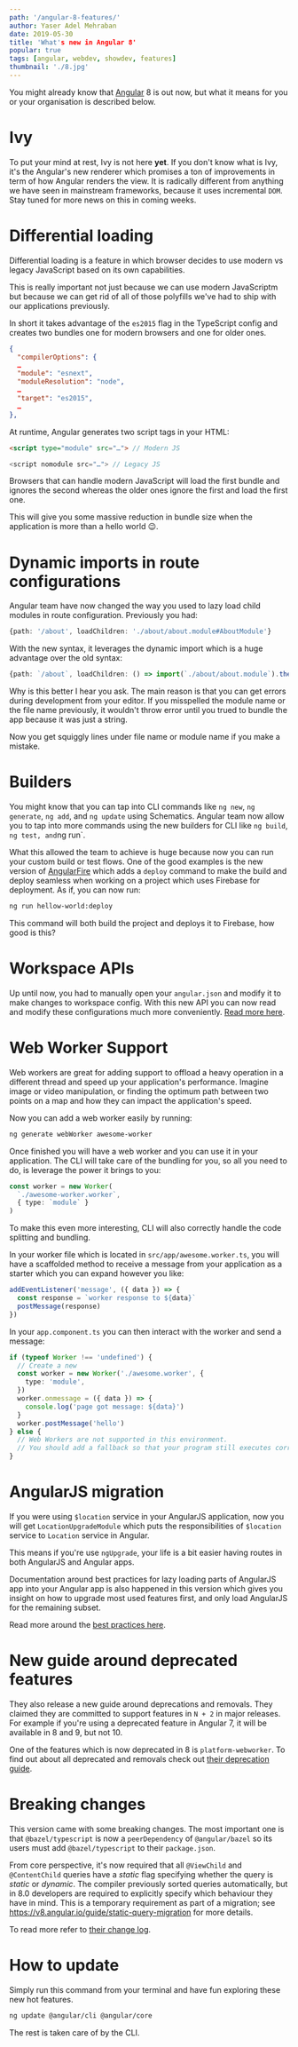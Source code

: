 ```yaml
---
path: '/angular-8-features/'
author: Yaser Adel Mehraban
date: 2019-05-30
title: 'What's new in Angular 8'
popular: true
tags: [angular, webdev, showdev, features]
thumbnail: './8.jpg'
---
```


You might already know that [Angular](https://angular.io) 8 is out now, but what it means for you or your organisation is described below.

<!--more-->

# Ivy

To put your mind at rest, Ivy is not here **yet**. If you don't know what is Ivy, it's the Angular's new renderer which promises a ton of improvements in term of how Angular renders the view. It is radically different from anything we have seen in mainstream frameworks, because it uses incremental `DOM`. Stay tuned for more news on this in coming weeks.

# Differential loading

Differential loading is a feature in which browser decides to use modern vs legacy JavaScript based on its own capabilities.

This is really important not just because we can use modern JavaScriptm but because we can get rid of all of those polyfills we've had to ship with our applications previously.

In short it takes advantage of the `es2015` flag in the TypeScript config and creates two bundles one for modern browsers and one for older ones.

```json
{
  "compilerOptions": {
  …
  "module": "esnext",
  "moduleResolution": "node",
  …
  "target": "es2015",
  …
},
```

At runtime, Angular generates two script tags in your HTML:

```html
<script type="module" src="…"> // Modern JS

<script nomodule src="…"> // Legacy JS
```

Browsers that can handle modern JavaScript will load the first bundle and ignores the second whereas the older ones ignore the first and load the first one.

This will give you some massive reduction in bundle size when the application is more than a hello world 😉.

# Dynamic imports in route configurations

Angular team have now changed the way you used to lazy load child modules in route configuration. Previously you had:

```ts
{path: '/about', loadChildren: './about/about.module#AboutModule'}
```

With the new syntax, it leverages the dynamic import which is a huge advantage over the old syntax:

```ts
{path: `/about`, loadChildren: () => import(`./about/about.module`).then(m => m.AboutModule)}
```

Why is this better I hear you ask. The main reason is that you can get errors during development from your editor. If you misspelled the module name or the file name previously, it wouldn't throw error until you trued to bundle the app because it was just a string.

Now you get squiggly lines under file name or module name if you make a mistake.

# Builders

You might know that you can tap into CLI commands like `ng new`, `ng generate`, `ng add`, and `ng update` using Schematics. Angular team now allow you to tap into more commands using the new builders for CLI like `ng build`, `ng test, and`ng run`.

What this allowed the team to achieve is huge because now you can run your custom build or test flows. One of the good examples is the new version of [AngularFire](https://github.com/angular/angularfire2) which adds a `deploy` command to make the build and deploy seamless when working on a project which uses Firebase for deployment. As if, you can now run:

```bash
ng run hellow-world:deploy
```

This command will both build the project and deploys it to Firebase, how good is this?

# Workspace APIs

Up until now, you had to manually open your `angular.json` and modify it to make changes to workspace config. With this new API you can now read and modify these configurations much more conveniently. [Read more here](https://github.com/angular/angular-cli/blob/master/packages/angular_devkit/core/README.md#workspaces).

# Web Worker Support

Web workers are great for adding support to offload a heavy operation in a different thread and speed up your application's performance. Imagine image or video manipulation, or finding the optimum path between two points on a map and how they can impact the application's speed.

Now you can add a web worker easily by running:

```bash
ng generate webWorker awesome-worker
```

Once finished you will have a web worker and you can use it in your application. The CLI will take care of the bundling for you, so all you need to do, is leverage the power it brings to you:

```ts
const worker = new Worker(
  `./awesome-worker.worker`,
  { type: `module` }
)
```

To make this even more interesting, CLI will also correctly handle the code splitting and bundling.

In your worker file which is located in `src/app/awesome.worker.ts`, you will have a scaffolded method to receive a message from your application as a starter which you can expand however you like:

```ts
addEventListener('message', ({ data }) => {
  const response = `worker response to ${data}`
  postMessage(response)
})
```

In your `app.component.ts` you can then interact with the worker and send a message:

```ts
if (typeof Worker !== 'undefined') {
  // Create a new
  const worker = new Worker('./awesome.worker', {
    type: 'module',
  })
  worker.onmessage = ({ data }) => {
    console.log('page got message: ${data}')
  }
  worker.postMessage('hello')
} else {
  // Web Workers are not supported in this environment.
  // You should add a fallback so that your program still executes correctly.
}
```

# AngularJS migration

If you were using `$location` service in your AngularJS application, now you will get `LocationUpgradeModule` which puts the responsibilities of `$location` service to `Location` service in Angular.

This means if you're use `ngUpgrade`, your life is a bit easier having routes in both AngularJS and Angular apps.

Documentation around best practices for lazy loading parts of AngularJS app into your Angular app is also happened in this version which gives you insight on how to upgrade most used features first, and only load AngularJS for the remaining subset.

Read more around the [best practices here](https://v8.angular.io/guide/upgrade#create-a-service-to-lazy-load-angularjs).

# New guide around deprecated features

They also release a new guide around deprecations and removals. They claimed they are committed to support features in `N + 2` in major releases. For example if you're using a deprecated feature in Angular 7, it will be available in 8 and 9, but not 10.

One of the features which is now deprecated in 8 is `platform-webworker`. To find out about all deprecated and removals check out [their deprecation guide](https://v8.angular.io/guide/deprecations).

# Breaking changes

This version came with some breaking changes. The most important one is that `@bazel/typescript` is now a `peerDependency` of `@angular/bazel` so its users must add `@bazel/typescript` to their `package.json`.

From core perspective, it's now required that all `@ViewChild` and `@ContentChild` queries have a _static_ flag specifying whether the query is _static_ or _dynamic_. The compiler previously sorted queries automatically, but in 8.0 developers are required to explicitly specify which behaviour they have in mind. This is a temporary requirement as part of a migration; see https://v8.angular.io/guide/static-query-migration for more details.

To read more refer to [their change log](https://github.com/angular/angular/blob/master/CHANGELOG.md).

# How to update

Simply run this command from your terminal and have fun exploring these new hot features.

```bash
ng update @angular/cli @angular/core
```

The rest is taken care of by the CLI.
